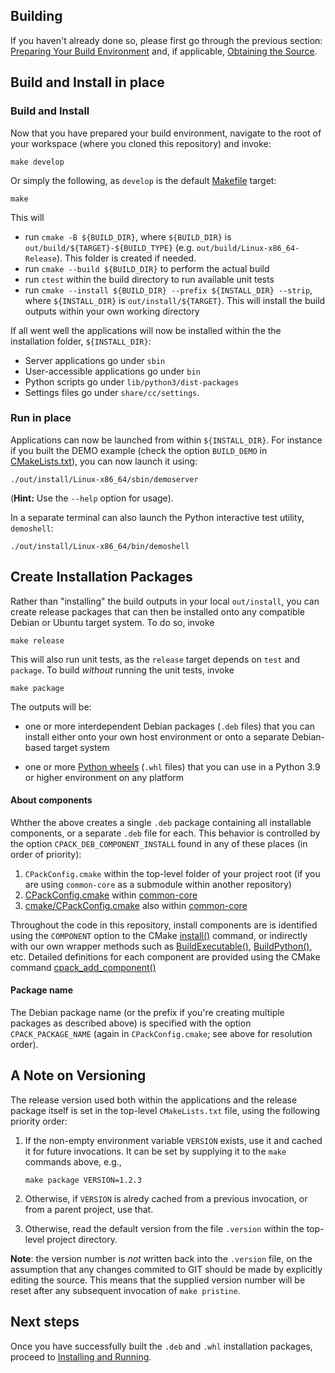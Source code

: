 Building
--------

If you haven't already done so, please first go through the previous section: [Preparing Your Build Environment](preparing.md) and, if applicable, [Obtaining the Source](cloning.md).


## Build and Install in place

### Build and Install

Now that you have prepared your build environment, navigate to the root of your workspace (where you cloned this repository) and invoke:

  ```shell
  make develop
  ```

Or simply the following, as `develop` is the default [Makefile](../../../Makefile) target:

  ```shell
  make
  ```

This will
  * run `cmake -B ${BUILD_DIR}`, where `${BUILD_DIR}` is `out/build/${TARGET}-${BUILD_TYPE}` (e.g. `out/build/Linux-x86_64-Release`). This folder is created if needed.
  * run `cmake --build ${BUILD_DIR}` to perform the actual build
  * run `ctest` within the build directory to run available unit tests
  * run `cmake --install ${BUILD_DIR} --prefix ${INSTALL_DIR} --strip`, where `${INSTALL_DIR}` is `out/install/${TARGET}`.  This will install the build outputs within your own working directory


If all went well the applications will now be installed within the the installation folder, `${INSTALL_DIR}`:
  * Server applications go under `sbin`
  * User-accessible applications go under `bin`
  * Python scripts go under `lib/python3/dist-packages`
  * Settings files go under `share/cc/settings`.


### Run in place

Applications can now be launched from within `${INSTALL_DIR}`.  For instance if you built the DEMO example (check the option `BUILD_DEMO` in [CMakeLists.txt](../../../CMakeLists.txt)), you can now launch it using:

  ```shell
  ./out/install/Linux-x86_64/sbin/demoserver
  ```

  (**Hint:** Use the `--help` option for usage).


In a separate terminal can also launch the Python interactive test utility, `demoshell`:

  ```shell
  ./out/install/Linux-x86_64/bin/demoshell
  ```


## Create Installation Packages

Rather than "installing" the build outputs in your local `out/install`, you can create release packages that can then be installed onto any compatible Debian or Ubuntu target system.  To do so, invoke

   ```shell
   make release
   ```

This will also run unit tests, as the `release` target depends on `test` and `package`. To build *without* running the unit tests, invoke

   ```shell
   make package
   ```

The outputs will be:

- one or more interdependent Debian packages (`.deb` files) that you can install either onto your own host environment or onto a separate Debian-based target system

- one or more [Python wheels](https://pythonwheels.com/) (`.whl` files) that you can use in a Python 3.9 or higher environment on any platform


#### About components

Whther the above creates a single `.deb` package containing all installable components, or a separate `.deb` file for each. This behavior is controlled by the option `CPACK_DEB_COMPONENT_INSTALL` found in any of these places (in order of priority):

1. `CPackConfig.cmake` within the top-level folder of your project root (if you are using `common-core` as a submodule within another repository)
2. [CPackConfig.cmake](../../../CPackConfig.cmake) within [common-core](../../..)
3. [cmake/CPackConfig.cmake](../../../cmake/CPackConfig) also within [common-core](../../..)

Throughout the code in this repository, install components are is identified using the `COMPONENT` option to the CMake [install()](https://cmake.org/cmake/help/latest/module/CPackComponent.html#command:cpack_add_component) command, or indirectly with our own wrapper methods such as [BuildExecutable()](../../../cmake/BuildExecutable.cmake), [BuildPython()](../../../cmake/BuildPython.cmake), etc.  Detailed definitions for each component are provided using the CMake command [cpack_add_component()](https://cmake.org/cmake/help/latest/module/CPackComponent.html#command:cpack_add_component)

#### Package name

The Debian package name (or the prefix if you're creating multiple packages as described above) is specified with the option `CPACK_PACKAGE_NAME` (again in `CPackConfig.cmake`; see above for resolution order).



## A Note on Versioning

The release version used both within the applications and the release package itself is set in the top-level `CMakeLists.txt` file, using the following priority order:

1. If the non-empty environment variable `VERSION` exists, use it and cached it for future invocations. It can be set by supplying it to the `make` commands above, e.g.,

   ```shell
   make package VERSION=1.2.3
   ```

2. Otherwise, if `VERSION` is alredy cached from a previous invocation, or from a parent project, use that.

3. Otherwise, read the default version from the file `.version` within the top-level project directory.


**Note**: the version number is _not_ written back into the `.version` file, on the assumption that any changes commited to GIT should be made by explicitly editing the source. This means that the supplied version number will be reset after any subsequent invocation of `make pristine`.



## Next steps

Once you have successfully built the `.deb` and `.whl` installation packages, proceed to [Installing and Running](running.md).
